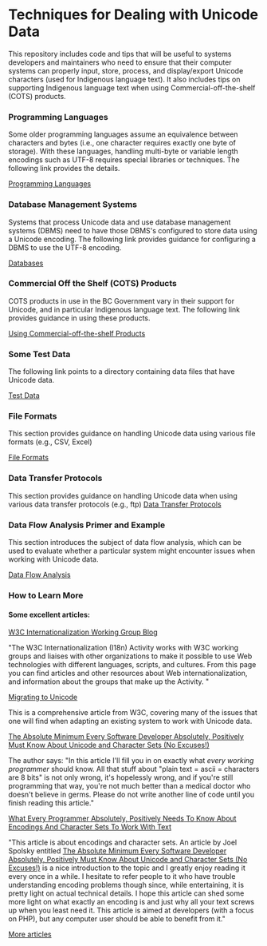 # Techniques for Dealing with Unicode Data
This repository includes code and tips that will be useful to systems developers and maintainers who need to ensure that their computer systems can properly input, store, process, and display/export Unicode characters (used for Indigenous language text). It also includes tips on supporting Indigenous language text when using Commercial-off-the-shelf (COTS) products.

### Programming Languages
Some older programming languages assume an equivalence between characters and bytes (i.e., one character requires exactly one byte of storage). With these languages, handling multi-byte or variable length encodings such as UTF-8 requires special libraries or techniques. The following link provides the details.

[Programming Languages](./programming_languages/Readme.md)

### Database Management Systems
Systems that process Unicode data and use database management systems (DBMS) need to have those DBMS's configured to store data using a Unicode encoding. The following link provides guidance for configuring a DBMS to use the UTF-8 encoding.

[Databases](./databases/Readme.md)

### Commercial Off the Shelf (COTS) Products
COTS products in use in the BC Government vary in their support for Unicode, and in particular Indigenous language text. The following link provides guidance in using these products.

[Using Commercial-off-the-shelf Products](./cots/Readme.md)

### Some Test Data
The following link points to a directory containing data files that have Unicode data.

[Test Data](./test_data/Readme.md)

### File Formats
This section provides guidance on handling Unicode data using various file formats (e.g., CSV, Excel)

[File Formats](./file_formats/Readme.md)

### Data Transfer Protocols
This section provides guidance on handling Unicode data when using various data transfer protocols (e.g., ftp)
[Data Transfer Protocols](./data_transfer_protocols/Readme.md)

### Data Flow Analysis Primer and Example
This section introduces the subject of data flow analysis, which can be used to evaluate whether a particular system might encounter issues when working with Unicode data.

[Data Flow Analysis](./data_flow_analysis/README.md)

### How to Learn More

#### Some excellent articles:

[W3C Internationalization Working Group Blog](https://www.w3.org/blog/international/)

"The W3C Internationalization (I18n) Activity works with W3C working groups and liaises with other organizations to make it possible to use Web technologies with different languages, scripts, and cultures. From this page you can find articles and other resources about Web internationalization, and information about the groups that make up the Activity. "


[Migrating to Unicode](https://www.w3.org/International/articles/unicode-migration/)

This is a comprehensive article from W3C, covering many of the issues that one will find when adapting an existing system to work with Unicode data.

[The Absolute Minimum Every Software Developer Absolutely, Positively Must Know About Unicode and Character Sets (No Excuses!)](http://www.joelonsoftware.com/articles/Unicode.html)

The author says: "In this article I'll fill you in on exactly what _every working programmer_ should know. All that stuff about "plain text = ascii = characters are 8 bits" is not only wrong, it's hopelessly wrong, and if you're still programming that way, you're not much better than a medical doctor who doesn't believe in germs. Please do not write another line of code until you finish reading this article."

[What Every Programmer Absolutely, Positively Needs To Know About Encodings And Character Sets To Work With Text](https://kunststube.net/encoding/)

"This article is about encodings and character sets. An article by Joel Spolsky entitled [The Absolute Minimum Every Software Developer Absolutely, Positively Must Know About Unicode and Character Sets (No Excuses!)](http://www.joelonsoftware.com/articles/Unicode.html) is a nice introduction to the topic and I greatly enjoy reading it every once in a while. I hesitate to refer people to it who have trouble understanding encoding problems though since, while entertaining, it is pretty light on actual technical details. I hope this article can shed some more light on what exactly an encoding is and just why all your text screws up when you least need it. This article is aimed at developers (with a focus on PHP), but any computer user should be able to benefit from it."

[More articles](references.md)


[def]: test_data/README.md